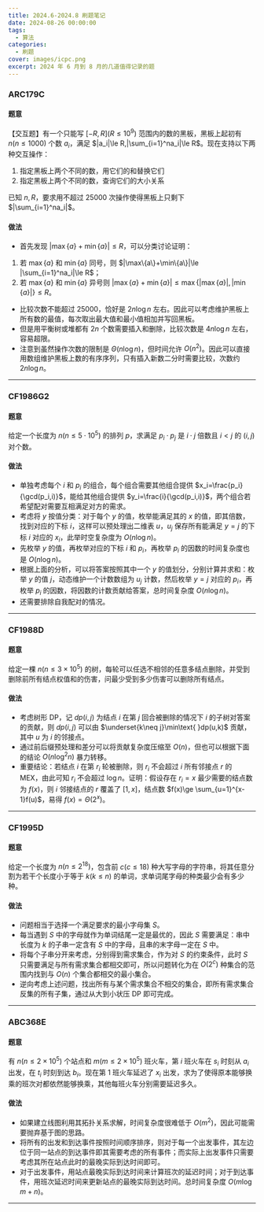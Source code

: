 ```yaml
---
title: 2024.6-2024.8 刷题笔记
date: 2024-08-26 00:00:00
tags:
  - 算法
categories:
  - 刷题
cover: images/icpc.png
excerpt: 2024 年 6 月到 8 月的几道值得记录的题
---
```


### ARC179C
#### 题意
【交互题】有一个只能写 $[-R,R](R\le 10^9)$ 范围内的数的黑板，黑板上起初有 $n(n\le 1000)$ 个数 $a_i$，满足 $|a_i|\le R,|\sum_{i=1}^na_i|\le R$。现在支持以下两种交互操作：
1. 指定黑板上两个不同的数，用它们的和替换它们
2. 指定黑板上两个不同的数，查询它们的大小关系

已知 $n,R$，要求用不超过 $25000$ 次操作使得黑板上只剩下 $|\sum_{i=1}^na_i|$。

#### 做法
- 首先发现 $|\max\{a\}+\min\{a\}|\le R$，可以分类讨论证明：
1. 若 $\max\{a\}$ 和 $\min\{a\}$ 同号，则 $|\max\{a\}+\min\{a\}|\le |\sum_{i=1}^na_i|\le R$；
2. 若 $\max\{a\}$ 和 $\min\{a\}$ 异号则 $|\max\{a\}+\min\{a\}|\le \max\{|\max\{a\}|,|\min\{a\}|\}\le R$。

- 比较次数不能超过 $25000$，恰好是 $2n\log n$ 左右。因此可以考虑维护黑板上所有数的最值，每次取出最大值和最小值相加并写回黑板。
- 但是用平衡树或堆都有 $2n$ 个数需要插入和删除，比较次数是 $4n\log n$ 左右，容易超限。
- 注意到虽然操作次数的限制是 $\Theta(n\log n)$，但时间允许 $O(n^2)$。因此可以直接用数组维护黑板上数的有序序列，只有插入新数二分时需要比较，次数约 $2n\log n$。

---
### CF1986G2
#### 题意
给定一个长度为 $n(n\le 5\cdot 10^5)$ 的排列 $p$，求满足 $p_i\cdot p_j$ 是 $i\cdot j$ 倍数且 $i<j$ 的 $(i,j)$ 对个数。

#### 做法
- 单独考虑每个 $i$ 和 $p_i$ 的组合，每个组合需要其他组合提供 $x_i=\frac{p_i}{\gcd(p_i,i)}$，能给其他组合提供 $y_i=\frac{i}{\gcd(p_i,i)}$，两个组合若希望配对需要互相满足对方的需求。
- 考虑将 $y$ 按值分类：对于每个 $y$ 的值，枚举能满足其的 $x$ 的值，即其倍数，找到对应的下标 $i$，这样可以预处理出二维表 $u$，$u_j$ 保存所有能满足 $y=j$ 的下标 $i$ 对应的 $x_i$，此举时空复杂度为 $O(n\log n)$。
- 先枚举 $y$ 的值，再枚举对应的下标 $i$ 和 $p_i$，再枚举 $p_i$ 的因数的时间复杂度也是 $O(n\log n)$。
- 根据上面的分析，可以将答案按照其中一个 $y$ 的值划分，分别计算并求和：枚举 $y$ 的值 $j$，动态维护一个计数数组为 $u_j$ 计数，然后枚举 $y=j$ 对应的 $p_i$，再枚举 $p_i$ 的因数，将因数的计数贡献给答案，总时间复杂度 $O(n\log n)$。
- 还需要排除自我配对的情况。

---
### CF1988D
#### 题意
给定一棵 $n(n\le 3\times 10^5)$ 的树，每轮可以任选不相邻的任意多结点删除，并受到删除前所有结点权值和的伤害，问最少受到多少伤害可以删除所有结点。

#### 做法
- 考虑树形 DP，记 $dp(i,j)$ 为结点 $i$ 在第 $j$ 回合被删除的情况下 $i$ 的子树对答案的贡献，则 $dp(i,j)$ 可以由 $\underset{k\neq j}\min\text{ }dp(u,k)$ 贡献，其中 $u$ 为 $i$ 的邻接点。
- 通过前后缀预处理和差分可以将贡献复杂度压缩至 $O(n)$，但也可以根据下面的结论 $O(n\log^2 n)$ 暴力转移。
- 重要结论：若结点 $i$ 在第 $r_i$ 轮被删除，则 $r_i$ 不会超过 $i$ 所有邻接点 $r$ 的 MEX，由此可知 $r_i$ 不会超过 $\log n$。证明：假设存在 $r_i=x$ 最少需要的结点数为 $f(x)$，则 $i$ 邻接结点的 $r$ 覆盖了 $[1,x]$，结点数 $f(x)\ge \sum_{u=1}^{x-1}f(u)$，易得 $f(x)=\Theta(2^x)$。

---
### CF1995D
#### 题意
给定一个长度为 $n(n\le 2^{18})$，包含前 $c(c\le 18)$ 种大写字母的字符串，将其任意分割为若干个长度小于等于 $k(k\le n)$ 的单词，求单词尾字母的种类最少会有多少种。

#### 做法
- 问题相当于选择一个满足要求的最小字母集 $S$。
- 每当遇到 $S$ 中的字母就作为单词结尾一定是最优的，因此 $S$ 需要满足：串中长度为 $k$ 的子串一定含有 $S$ 中的字母，且串的末字母一定在 $S$ 中。
- 将每个子串分开来考虑，分别得到需求集合，作为对 $S$ 的约束条件，此时 $S$ 只需要满足与所有需求集合都相交即可，所以问题转化为在 $O(2^c)$ 种集合的范围内找到与 $O(n)$ 个集合都相交的最小集合。
- 逆向考虑上述问题，找出所有与某个需求集合不相交的集合，即所有需求集合反集的所有子集，通过从大到小状压 DP 即可完成。

---
### ABC368E
#### 题意
有 $n(n\le 2\times 10^5)$ 个站点和 $m(m\le 2\times 10^5)$ 班火车，第 $i$ 班火车在 $s_i$ 时刻从 $a_i$ 出发，在 $t_i$ 时刻到达 $b_i$。现在第 $1$ 班火车延迟了 $x_i$ 出发，求为了使得原本能够换乘的班次对都依然能够换乘，其他每班火车分别需要延迟多久。

#### 做法
- 如果建立线图利用其拓扑关系求解，时间复杂度很难低于 $O(m^2)$，因此可能需要抛弃基于图的思路。
- 将所有的出发和到达事件按照时间顺序排序，则对于每一个出发事件，其左边位于同一站点的到达事件即其需要考虑的所有事件；而实际上出发事件只需要考虑其所在站点此时的最晚实际到达时间即可。
- 对于出发事件，用站点最晚实际到达时间来计算班次的延迟时间；对于到达事件，用班次延迟时间来更新站点的最晚实际到达时间。总时间复杂度 $O(m\log m+n)$。

---